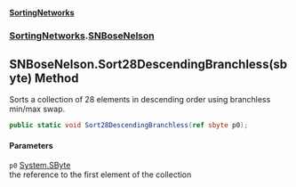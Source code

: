 #### [SortingNetworks](./index.md 'index')
### [SortingNetworks](./SortingNetworks.md 'SortingNetworks').[SNBoseNelson](./SortingNetworks-SNBoseNelson.md 'SortingNetworks.SNBoseNelson')
## SNBoseNelson.Sort28DescendingBranchless(sbyte) Method
Sorts a collection of 28 elements in descending order using branchless min/max swap.  
```csharp
public static void Sort28DescendingBranchless(ref sbyte p0);
```
#### Parameters
<a name='SortingNetworks-SNBoseNelson-Sort28DescendingBranchless(sbyte)-p0'></a>
`p0` [System.SByte](https://docs.microsoft.com/en-us/dotnet/api/System.SByte 'System.SByte')  
the reference to the first element of the collection  
  
